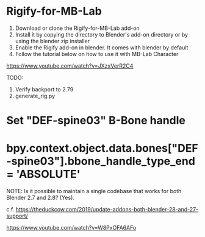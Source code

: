 # Rigify-for-MB-Lab

1. Download or clone the Rigify-for-MB-Lab add-on
2. Install it by copying the directory to Blender's add-on directory or by using the blender zip installer
3. Enable the Rigify add-on in blender. It comes with blender by default
4. Follow the tutorial below on how to use it with MB-Lab Character

https://www.youtube.com/watch?v=JXzxVerR2C4

TODO:
1. Verify backport to 2.79
2. generate_rig.py
  # Set "DEF-spine03" B-Bone handle
  # bpy.context.object.data.bones["DEF-spine03"].bbone_handle_type_end = 'ABSOLUTE'


NOTE:
Is it possible to maintain a single codebase that works for both Blender 2.7 and 2.8? (Yes).

c.f. https://theduckcow.com/2019/update-addons-both-blender-28-and-27-support/

https://www.youtube.com/watch?v=W8PxOFA6AFo
